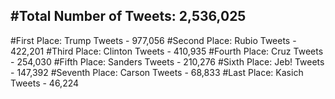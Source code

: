 #Total Number of Tweets: 2,536,025 
---
#First Place: Trump Tweets - 977,056
#Second Place: Rubio Tweets - 422,201
#Third Place: Clinton Tweets - 410,935
#Fourth Place: Cruz Tweets - 254,030
#Fifth Place: Sanders Tweets - 210,276
#Sixth Place: Jeb! Tweets - 147,392
#Seventh Place: Carson Tweets - 68,833
#Last Place: Kasich Tweets - 46,224
